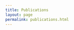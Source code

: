 ```yaml
---
title: Publications
layout: page
permalink: publications.html
---
```


<script src="https://bibbase.org/show?bib=https%3A%2F%2Folzhas.github.io%2Fassets%2Fimages%2Fpublications.bib&jsonp=1&token=936cb4fed48813ca7bb8c45b41bd37f0">

</script>

